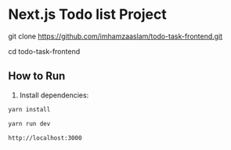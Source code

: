 # Next.js Todo list Project

git clone https://github.com/imhamzaaslam/todo-task-frontend.git

cd todo-task-frontend


## How to Run

1. Install dependencies:
```bash
yarn install

yarn run dev

http://localhost:3000
